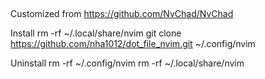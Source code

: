 ##
Customized from https://github.com/NvChad/NvChad

Install
rm -rf ~/.local/share/nvim
git clone https://github.com/nha1012/dot_file_nvim.git ~/.config/nvim

Uninstall
rm -rf ~/.config/nvim
rm -rf ~/.local/share/nvim
